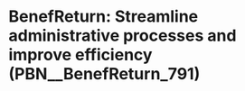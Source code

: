 # BenefReturn: __Streamline administrative processes and improve efficiency__ (PBN__BenefReturn_791)

